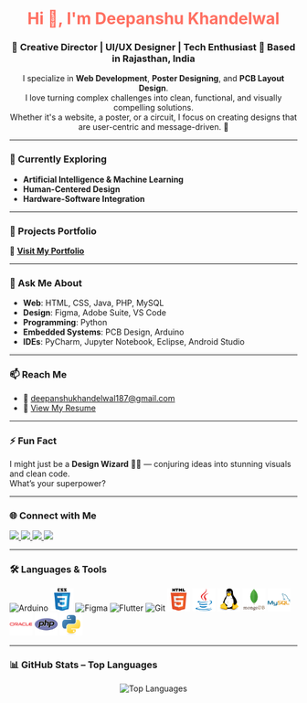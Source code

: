 <h1 align="center" style="color:#FF6F61;">Hi 👋, I'm Deepanshu Khandelwal</h1>
<h3 align="center">
🎨 Creative Director | UI/UX Designer | Tech Enthusiast  
📍 Based in Rajasthan, India  
</h3>

<p align="center">
I specialize in <b>Web Development</b>, <b>Poster Designing</b>, and <b>PCB Layout Design</b>.<br>
I love turning complex challenges into clean, functional, and visually compelling solutions.<br>
Whether it's a website, a poster, or a circuit, I focus on creating designs that are user-centric and message-driven. 🌟
</p>

---

### 🚀 Currently Exploring
- **Artificial Intelligence & Machine Learning**
- **Human-Centered Design**
- **Hardware-Software Integration**

---

### 💼 Projects Portfolio
🔗 [**Visit My Portfolio**](https://deepanshu-khandelwal.github.io/Resume/)

---

### 💬 Ask Me About
- **Web**: HTML, CSS, Java, PHP, MySQL  
- **Design**: Figma, Adobe Suite, VS Code  
- **Programming**: Python  
- **Embedded Systems**: PCB Design, Arduino  
- **IDEs**: PyCharm, Jupyter Notebook, Eclipse, Android Studio

---

### 📫 Reach Me
- 📧 [deepanshukhandelwal187@gmail.com](mailto:deepanshukhandelwal187@gmail.com)  
- 📄 [View My Resume](https://drive.google.com/file/d/13Pi5LRltDLIGUlVhMSZeINmxvCBjJBRY/view?usp=sharing)

---

### ⚡ Fun Fact  
I might just be a **Design Wizard** 🧙‍♂️ — conjuring ideas into stunning visuals and clean code.  
What’s your superpower?

---

### 🌐 Connect with Me
<p align="left">
  <a href="https://twitter.com/deepanshu1800" target="_blank">
    <img src="https://img.shields.io/badge/Twitter-1DA1F2?style=flat&logo=twitter&logoColor=white" height="30"/>
  </a>
  <a href="https://linkedin.com/in/deepanshu-khandelwal-883ba2292" target="_blank">
    <img src="https://img.shields.io/badge/LinkedIn-0A66C2?style=flat&logo=linkedin&logoColor=white" height="30"/>
  </a>
  <a href="https://fb.com/deepanshu.khandelwal.17" target="_blank">
    <img src="https://img.shields.io/badge/Facebook-1877F2?style=flat&logo=facebook&logoColor=white" height="30"/>
  </a>
  <a href="https://instagram.com/deepanshu.khandelwal18/" target="_blank">
    <img src="https://img.shields.io/badge/Instagram-E4405F?style=flat&logo=instagram&logoColor=white" height="30"/>
  </a>
</p>

---

### 🛠️ Languages & Tools
<p align="left">
  <img src="https://cdn.worldvectorlogo.com/logos/arduino-1.svg" alt="Arduino" width="40" height="40"/>
  <img src="https://raw.githubusercontent.com/devicons/devicon/master/icons/css3/css3-original-wordmark.svg" alt="CSS3" width="40" height="40"/>
  <img src="https://www.vectorlogo.zone/logos/figma/figma-icon.svg" alt="Figma" width="40" height="40"/>
  <img src="https://www.vectorlogo.zone/logos/flutterio/flutterio-icon.svg" alt="Flutter" width="40" height="40"/>
  <img src="https://www.vectorlogo.zone/logos/git-scm/git-scm-icon.svg" alt="Git" width="40" height="40"/>
  <img src="https://raw.githubusercontent.com/devicons/devicon/master/icons/html5/html5-original-wordmark.svg" alt="HTML5" width="40" height="40"/>
  <img src="https://raw.githubusercontent.com/devicons/devicon/master/icons/java/java-original.svg" alt="Java" width="40" height="40"/>
  <img src="https://raw.githubusercontent.com/devicons/devicon/master/icons/linux/linux-original.svg" alt="Linux" width="40" height="40"/>
  <img src="https://raw.githubusercontent.com/devicons/devicon/master/icons/mongodb/mongodb-original-wordmark.svg" alt="MongoDB" width="40" height="40"/>
  <img src="https://raw.githubusercontent.com/devicons/devicon/master/icons/mysql/mysql-original-wordmark.svg" alt="MySQL" width="40" height="40"/>
  <img src="https://raw.githubusercontent.com/devicons/devicon/master/icons/oracle/oracle-original.svg" alt="Oracle" width="40" height="40"/>
  <img src="https://raw.githubusercontent.com/devicons/devicon/master/icons/php/php-original.svg" alt="PHP" width="40" height="40"/>
  <img src="https://raw.githubusercontent.com/devicons/devicon/master/icons/python/python-original.svg" alt="Python" width="40" height="40"/>
</p>

---

### 📊 GitHub Stats – Top Languages
<p align="center">
  <img src="https://github-readme-stats.vercel.app/api/top-langs?username=deepanshu-khandelwal&show_icons=true&locale=en&layout=compact&theme=radical" alt="Top Languages" />
</p>
